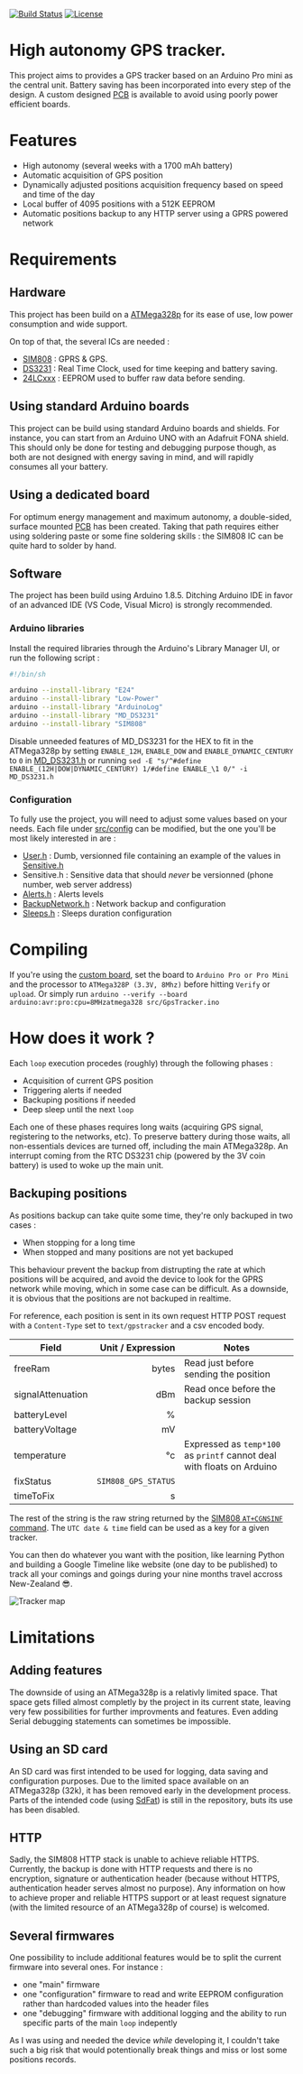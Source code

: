 [![Build Status](https://travis-ci.org/blemasle/gpstracker-firmware.svg?branch=master)](https://travis-ci.org/blemasle/gpstracker-firmware)
[![License](https://img.shields.io/badge/license-MIT%20License-blue.svg)](http://doge.mit-license.org)

# High autonomy GPS tracker.

This project aims to provides a GPS tracker based on an Arduino Pro mini as the central unit. Battery saving has been incorporated into every step of the design. A custom designed [PCB](https://github.com/blemasle/gpstracker-pcb) is available to avoid using poorly power efficient boards.

# Features
 * High autonomy (several weeks with a 1700 mAh battery)
 * Automatic acquisition of GPS position
 * Dynamically adjusted positions acquisition frequency based on speed and time of the day
 * Local buffer of 4095 positions with a 512K EEPROM
 * Automatic positions backup to any HTTP server using a GPRS powered network

# Requirements

## Hardware
This project has been build on a [ATMega328p](https://www.microchip.com/wwwproducts/en/ATMEGA328P) for its ease of use, low power consumption and wide support.

On top of that, the several ICs are needed :
* [SIM808](https://simcom.ee/documents/?dir=SIM808) : GPRS & GPS.
* [DS3231](https://www.maximintegrated.com/en/products/digital/real-time-clocks/DS3231.html) : Real Time Clock, used for time keeping and battery saving.
* [24LCxxx](https://www.microchip.com/wwwproducts/en/en010828) : EEPROM used to buffer raw data before sending.

## Using standard Arduino boards
This project can be build using standard Arduino boards and shields. For instance, you can start from an Arduino UNO with an Adafruit FONA shield.
This should only be done for testing and debugging purpose though, as both are not designed with energy saving in mind, and will rapidly consumes all your battery.

## Using a dedicated board
For optimum energy management and maximum autonomy, a double-sided, surface mounted [PCB](https://github.com/blemasle/gpstracker-pcb) has been created. Taking that path requires either using soldering paste or some fine soldering skills : the SIM808 IC can be quite hard to solder by hand.

## Software
The project has been build using Arduino 1.8.5. Ditching Arduino IDE in favor of an advanced IDE (VS Code, Visual Micro) is strongly recommended.

### Arduino libraries
Install the required libraries through the Arduino's Library Manager UI, or run the following script :
```sh
#!/bin/sh

arduino --install-library "E24"
arduino --install-library "Low-Power"
arduino --install-library "ArduinoLog"
arduino --install-library "MD_DS3231"
arduino --install-library "SIM808"
```

Disable unneeded features of MD_DS3231 for the HEX to fit in the ATMega328p by setting `ENABLE_12H`, `ENABLE_DOW` and `ENABLE_DYNAMIC_CENTURY` to `0` in [MD_DS3231.h](https://github.com/MajicDesigns/MD_DS3231/blob/master/src/MD_DS3231.h) or running `sed -E "s/^#define ENABLE_(12H|DOW|DYNAMIC_CENTURY) 1/#define ENABLE_\1 0/" -i MD_DS3231.h`

### Configuration
To fully use the project, you will need to adjust some values based on your needs. Each file under [src/config](src/config) can be modified, but the one you'll be most likely interested in are :
 * [User.h](/src/config/User.h) : Dumb, versionned file containing an example of the values in [Sensitive.h](/src/config/Sensitive.h)
 * Sensitive.h : Sensitive data that should *never* be versionned (phone number, web server address)
 * [Alerts.h](/src/config/Alerts.h) : Alerts levels
 * [BackupNetwork.h](/src/config/BackupNetwork.h) : Network backup and configuration
 * [Sleeps.h](/src/config/Pins.h) : Sleeps duration configuration

# Compiling
If you're using the [custom board](https://github.com/blemasle/gpstracker-pcb), set the board to `Arduino Pro or Pro Mini` and the processor to `ATMega328P (3.3V, 8Mhz)` before hitting `Verify` or `upload`.
Or simply run `arduino --verify --board arduino:avr:pro:cpu=8MHzatmega328 src/GpsTracker.ino`

# How does it work ?
Each `loop` execution procedes (roughly) through the following phases :
 * Acquisition of current GPS position
 * Triggering alerts if needed
 * Backuping positions if needed
 * Deep sleep until the next `loop`

Each one of these phases requires long waits (acquiring GPS signal, registering to the networks, etc). To preserve battery during those waits, all non-essentials devices are turned off, including the main ATMega328p. An interrupt coming from the RTC DS3231 chip (powered by the 3V coin battery) is used to woke up the main unit.

## Backuping positions
As positions backup can take quite some time, they're only backuped in two cases :
 * When stopping for a long time
 * When stopped and many positions are not yet backuped

This behaviour prevent the backup from distrupting the rate at which positions will be acquired, and avoid the device to look for the GPRS network while moving, which in some case can be difficult. As a downside, it is obvious that the positions are not backuped in realtime.

For reference, each position is sent in its own request HTTP POST request with a `Content-Type` set to `text/gpstracker` and a csv encoded body.

Field 				| Unit / Expression 	| Notes
--------------------|----------------------:|-------
freeRam 			| bytes 				| Read just before sending the position
signalAttenuation 	| dBm 					| Read once before the backup session
batteryLevel		| %						|
batteryVoltage		| mV					|
temperature			| °c 					| Expressed as `temp*100` as `printf` cannot deal with floats on Arduino
fixStatus			| `SIM808_GPS_STATUS`	|
timeToFix			| s						|

The rest of the string is the raw string returned by the [SIM808 `AT+CGNSINF` command](https://simcom.ee/documents/SIM800x/SIM800%20Series_GNSS_Application%20Note%20V1.00.pdf). The `UTC date & time` field can be used as a key for a given tracker.

You can then do whatever you want with the position, like learning Python and building a Google Timeline like website (one day to be published) to track all your comings and goings during your nine months travel accross New-Zealand :sunglasses:.

![Tracker map](../assets/map.png)

# Limitations

## Adding features
The downside of using an ATMega328p is a relativly limited space. That space gets filled almost completly by the project in its current state, leaving very few possibilities for further improvments and features. Even adding Serial debugging statements can sometimes be impossible.

## Using an SD card
An SD card was first intended to be used for logging, data saving and configuration purposes. Due to the limited space available on an ATMega328p (32k), it has been removed early in the development process. Parts of the intended code (using [SdFat](https://github.com/greiman/SdFat)) is still in the repository, buts its use has been disabled.

## HTTP
Sadly, the SIM808 HTTP stack is unable to achieve reliable HTTPS. Currently, the backup is done with HTTP requests and there is no encryption, signature or authentication header (because without HTTPS, authentication header serves almost no purpose).
Any information on how to achieve proper and reliable HTTPS support or at least request signature (with the limited resource of an ATMega328p of course) is welcomed.

## Several firmwares
One possibility to include additional features would be to split the current firmware into several ones. For instance :
 - one "main" firmware
 - one "configuration" firmware to read and write EEPROM configuration rather than hardcoded values into the header files
 - one "debugging" firmware with additional logging and the ability to run specific parts of the main `loop` indepently

As I was using and needed the device *while* developing it, I couldn't take such a big risk that would potentionally break things and miss or lost some positions records.